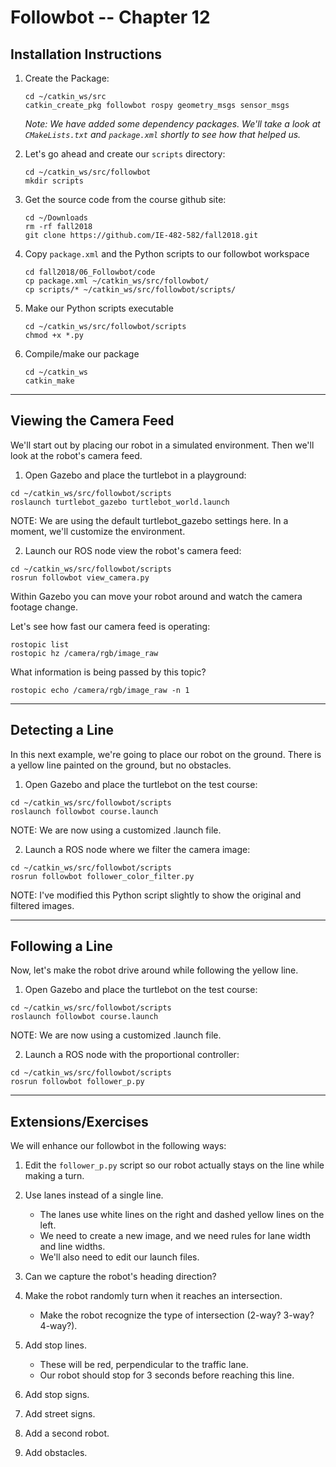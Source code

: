 # Followbot -- Chapter 12

## Installation Instructions

1. Create the Package:
    ```
    cd ~/catkin_ws/src
    catkin_create_pkg followbot rospy geometry_msgs sensor_msgs
    ```
    *Note: We have added some dependency packages.  We'll take a look at `CMakeLists.txt` and `package.xml` shortly to see how that helped us.*
    
2. Let's go ahead and create our `scripts` directory:
    ```
    cd ~/catkin_ws/src/followbot
    mkdir scripts
    ```
        
3. Get the source code from the course github site:
    ```
    cd ~/Downloads
    rm -rf fall2018
    git clone https://github.com/IE-482-582/fall2018.git
    ```
    
 4. Copy `package.xml` and the Python scripts to our followbot workspace
    ```
    cd fall2018/06_Followbot/code
    cp package.xml ~/catkin_ws/src/followbot/
    cp scripts/* ~/catkin_ws/src/followbot/scripts/
    ```
    
 5. Make our Python scripts executable
    ```
    cd ~/catkin_ws/src/followbot/scripts
    chmod +x *.py
    ```
    
6. Compile/make our package

    ```
    cd ~/catkin_ws
    catkin_make
    ```
        
---

## Viewing the Camera Feed

We'll start out by placing our robot in a simulated environment.  Then we'll look at the robot's camera feed.

1.  Open Gazebo and place the turtlebot in a playground:
   ```	
   cd ~/catkin_ws/src/followbot/scripts
   roslaunch turtlebot_gazebo turtlebot_world.launch
   ```

   NOTE: We are using the default turtlebot_gazebo settings here.  In a moment, we'll customize the environment.
   	
	
2.  Launch our ROS node view the robot's camera feed: 
   ```
   cd ~/catkin_ws/src/followbot/scripts
   rosrun followbot view_camera.py 
   ```	

   Within Gazebo you can move your robot around and watch the camera footage change.


Let's see how fast our camera feed is operating:
```
rostopic list
rostopic hz /camera/rgb/image_raw
```

What information is being passed by this topic?
```
rostopic echo /camera/rgb/image_raw -n 1
```   

---

## Detecting a Line

In this next example, we're going to place our robot on the ground.  There is a yellow line painted on the ground, but no obstacles.

1.  Open Gazebo and place the turtlebot on the test course:
   ```	
   cd ~/catkin_ws/src/followbot/scripts
   roslaunch followbot course.launch
   ```

   NOTE: We are now using a customized .launch file.	
	
2.  Launch a ROS node where we filter the camera image:
   ```
   cd ~/catkin_ws/src/followbot/scripts
   rosrun followbot follower_color_filter.py 
   ```	
   
   NOTE:  I've modified this Python script slightly to show the original and filtered images.
 
--- 
  
## Following a Line

Now, let's make the robot drive around while following the yellow line.

1.  Open Gazebo and place the turtlebot on the test course:
   ```	
   cd ~/catkin_ws/src/followbot/scripts
   roslaunch followbot course.launch
   ```

   NOTE: We are now using a customized .launch file.	
	
2.  Launch a ROS node with the proportional controller:
   ```
   cd ~/catkin_ws/src/followbot/scripts
   rosrun followbot follower_p.py 
   ```	

---
  
## Extensions/Exercises

We will enhance our followbot in the following ways:

1. Edit the `follower_p.py` script so our robot actually stays on the line while making a turn.

2. Use lanes instead of a single line.
	- The lanes use white lines on the right and dashed yellow lines on the left.
	- We need to create a new image, and we need rules for lane width and line widths.
	- We'll also need to edit our launch files.
	
3. Can we capture the robot's heading direction?

4. Make the robot randomly turn when it reaches an intersection. 
	- Make the robot recognize the type of intersection (2-way?  3-way? 4-way?).
	
5. Add stop lines.
	- These will be red, perpendicular to the traffic lane.
	- Our robot should stop for 3 seconds before reaching this line.

6. Add stop signs.

7. Add street signs.

8. Add a second robot.

9. Add obstacles.

	


   



